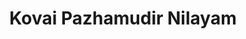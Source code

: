 ---
title: "Kovai Pazhamudir Nilayam"
url: /reddiarpalayam-pondicherry/kovai-pazhamudir-nilayam/
shop: greengrocer
---